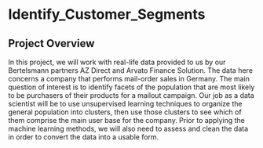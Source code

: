 # Identify_Customer_Segments

## Project Overview
In this project, we will work with real-life data provided to us by our Bertelsmann partners AZ Direct and Arvato Finance Solution. The data here concerns a company that performs mail-order sales in Germany. The main question of interest is to identify facets of the population that are most likely to be purchasers of their products for a mailout campaign. Our job as a data scientist will be to use unsupervised learning techniques to organize the general population into clusters, then use those clusters to see which of them comprise the main user base for the company. Prior to applying the machine learning methods, we will also need to assess and clean the data in order to convert the data into a usable form.
